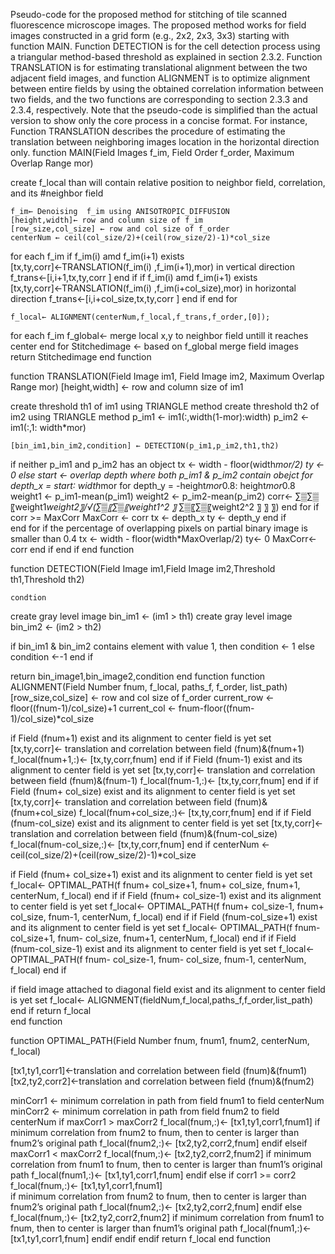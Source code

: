 Pseudo-code for the proposed method for stitching of tile scanned fluorescence microscope images. 
The proposed method works for field images constructed in a grid form (e.g., 2x2, 2x3, 3x3) starting with function MAIN. Function DETECTION is for the cell detection process using a triangular method-based threshold as explained in section 2.3.2. Function TRANSLATION is for estimating translational alignment between the two adjacent field images, and function ALIGNMENT is to optimize alignment between entire fields by using the obtained correlation information between two fields, and the two functions are corresponding to section 2.3.3 and 2.3.4, respectively. Note that the pseudo-code is simplified than the actual version to show only the core process in a concise format. For instance, Function TRANSLATION describes the procedure of estimating the translation between neighboring images location in the horizontal direction only.
function MAIN(Field Images f_im, Field Order f_order, Maximum Overlap Range mor)

create f_local than will contain relative position to neighbor field, correlation, and its #neighbor field 
	 
    f_im← Denoising  f_im using ANISOTROPIC_DIFFUSION
    [height,width]← row and column size of f_im
    [row_size,col_size] ← row and col size of f_order 
    centerNum ← ceil(col_size/2)+(ceil(row_size/2)-1)*col_size

for each f_im
if f_im(i) amd f_im(i+1) exists
           [tx,ty,corr]←TRANSLATION(f_im(i) ,f_im(i+1),mor) in vertical direction
           f_trans←[i,i+1,tx,ty,corr ]
end if
if f_im(i) amd f_im(i+1) exists
           [tx,ty,corr]←TRANSLATION(f_im(i) ,f_im(i+col_size),mor) in horizontal direction
           f_trans←[i,i+col_size,tx,ty,corr ]
end if
end for
	
    f_local← ALIGNMENT(centerNum,f_local,f_trans,f_order,[0]);  
    
for each f_im
        f_global← merge local x,y to neighbor field untill it reaches center 
end for
  Stitchedimage ← based on f_global merge field images 	
return Stitchedimage
end function

function TRANSLATION(Field Image im1, Field Image im2, Maximum Overlap Range mor)
    [height,width] ← row and column size of im1
	
create threshold th1 of im1 using TRIANGLE method
create threshold th2 of im2 using TRIANGLE method
    p_im1 ← im1(:,width(1-mor):width)
    p_im2 ← im1(:,1: width*mor)

    [bin_im1,bin_im2,condition] ← DETECTION(p_im1,p_im2,th1,th2)
	
if neither p_im1 and p_im2 has an object 
     tx ← width - floor(width*mor/2)
        ty ← 0
else
        start ← overlap depth where both p_im1 & p_im2 contain obejct
for depth_x = start∶ width*mor
for depth_y = -height*mor*0.8: height*mor*0.8
               weight1 ← p_im1-mean(p_im1)
               weight2 ← p_im2-mean(p_im2)
               corr← ∑▒∑▒〖weight1*weight2〗/√(∑▒〖∑▒〖weight1^2 〗* ∑▒〖∑▒〖weight2^2 〗  〗  〗) 
end for
if corr >= MaxCorr
               MaxCorr ← corr
               tx ← depth_x
               ty ← depth_y
end if		 
	end for
	if the percentage of overlapping pixels on partial binary image is smaller than 0.4
               tx ← width - floor(width*MaxOverlap/2)
               ty← 0
               MaxCorr← corr
end if
end if
end function

function DETECTION(Field Image im1,Field Image im2,Threshold th1,Threshold th2)

    condtion
  
create gray level image bin_im1 ← (im1 > th1)
create gray level image bin_im2 ← (im2 > th2)

if bin_im1 & bin_im2 contains element with value 1, then
        condition ← 1
else
        condition ←-1
end if
	
return bin_image1,bin_image2,condition
end function
function ALIGNMENT(Field Number fnum, f_local, paths_f, f_order, list_path)
    [row_size,col_size] ← row and col size of f_order
    current_row ← floor((fnum-1)/col_size)+1
    current_col ← fnum-floor((fnum-1)/col_size)*col_size
	
if Field (fnum+1) exist and its alignment to center field is yet set
     [tx,ty,corr]← translation and correlation between field (fnum)&(fnum+1)
     f_local(fnum+1,:)← [tx,ty,corr,fnum]
end if
if Field (fnum-1) exist and its alignment to center field is yet set 
     [tx,ty,corr]← translation and correlation between field (fnum)&(fnum-1)
     f_local(fnum-1,:)← [tx,ty,corr,fnum]
end if
if Field (fnum+ col_size) exist and its alignment to center field is yet set 
    [tx,ty,corr]← translation and correlation between field (fnum)&(fnum+col_size)
     f_local(fnum+col_size,:)← [tx,ty,corr,fnum]
end if
if Field (fnum-col_size) exist and its alignment to center field is yet set 
    [tx,ty,corr]← translation and correlation between field (fnum)&(fnum-col_size)
     f_local(fnum-col_size,:)← [tx,ty,corr,fnum]
end if
    centerNum ← ceil(col_size/2)+(ceil(row_size/2)-1)*col_size

if Field (fnum+ col_size+1) exist and its alignment to center field is yet set
      f_local← OPTIMAL_PATH(f fnum+ col_size+1, fnum+ col_size, fnum+1, centerNum, f_local)
end if
if Field (fnum+ col_size-1) exist and its alignment to center field is yet set 
      f_local← OPTIMAL_PATH(f fnum+ col_size-1, fnum+ col_size, fnum-1, centerNum, f_local)
end if
if Field (fnum-col_size+1) exist and its alignment to center field is yet set 
      f_local← OPTIMAL_PATH(f fnum- col_size+1, fnum- col_size, fnum+1, centerNum, f_local)
end if
if Field (fnum-col_size-1) exist and its alignment to center field is yet set 
      f_local← OPTIMAL_PATH(f fnum- col_size-1, fnum- col_size, fnum-1, centerNum, f_local)
end if
	
if field image attached to diagonal field exist and its alignment to center field is yet set
      f_local← ALIGNMENT(fieldNum,f_local,paths_f,f_order,list_path)
end if
  return f_local	
end function



function OPTIMAL_PATH(Field Number fnum, fnum1, fnum2, centerNum, f_local)

  [tx1,ty1,corr1]←translation and correlation between field (fnum)&(fnum1)	
  [tx2,ty2,corr2]←translation and correlation between field (fnum)&(fnum2)	

minCorr1 ← minimum correlation in path from field fnum1 to field centerNum
minCorr2 ← minimum correlation in path from field fnum2 to field centerNum
  if maxCorr1 > maxCorr2 
        f_local(fnum,:)← [tx1,ty1,corr1,fnum1]
if minimum correlation from fnum2 to fnum, then to center is larger than fnum2’s original path
     f_local(fnum2,:)← [tx2,ty2,corr2,fnum]
endif
elseif maxCorr1 < maxCorr2 
    f_local(fnum,:)← [tx2,ty2,corr2,fnum2]
 if minimum correlation from fnum1 to fnum, then to center is larger than fnum1’s original path
     f_local(fnum1,:)← [tx1,ty1,corr1,fnum]
endif
else
if corr1 >= corr2
  f_local(fnum,:)← [tx1,ty1,corr1,fnum1]   
if minimum correlation from fnum2 to fnum, then to center is larger than fnum2’s original path
       f_local(fnum2,:)← [tx2,ty2,corr2,fnum]
endif
else
      f_local(fnum,:)← [tx2,ty2,corr2,fnum2]
   if minimum correlation from fnum1 to fnum, then to center is larger than fnum1’s original path
       f_local(fnum1,:)← [tx1,ty1,corr1,fnum]
endif
endif
endif
return f_local
end function


